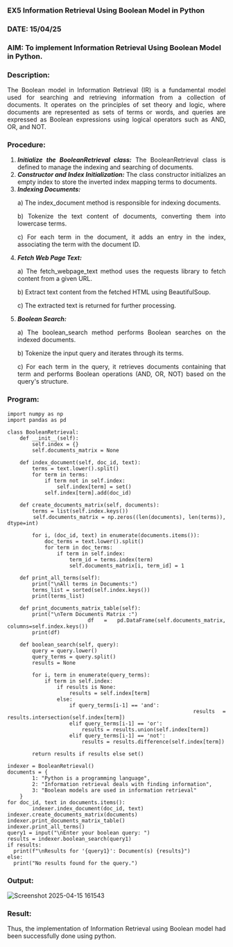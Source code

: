 ### EX5 Information Retrieval Using Boolean Model in Python
### DATE: 15/04/25
### AIM: To implement Information Retrieval Using Boolean Model in Python.
### Description:
<div align = "justify">
The Boolean model in Information Retrieval (IR) is a fundamental model used for searching and retrieving information from a collection of documents. It operates on the principles of set theory and logic, where documents are represented as sets of terms or words, and queries are expressed as Boolean expressions using logical operators such as AND, OR, and NOT.
  
### Procedure:
1. ***Initialize the BooleanRetrieval class:*** The BooleanRetrieval class is defined to manage the indexing and searching of documents.
2. ***Constructor and Index Initialization:*** The class constructor initializes an empty index to store the inverted index mapping terms to documents.
3. ***Indexing Documents:***
    <p> a) The index_document method is responsible for indexing documents.
    <p> b) Tokenize the text content of documents, converting them into lowercase terms.
    <p> c) For each term in the document, it adds an entry in the index, associating the term with the document ID. </p>
4. ***Fetch Web Page Text:***
    <p>a) The fetch_webpage_text method uses the requests library to fetch content from a given URL.
    <p>b) Extract text content from the fetched HTML using BeautifulSoup.
    <p>c) The extracted text is returned for further processing.
5. ***Boolean Search:***
    <p>a) The boolean_search method performs Boolean searches on the indexed documents.
    <p>b) Tokenize the input query and iterates through its terms.
    <p>c) For each term in the query, it retrieves documents containing that term and performs Boolean operations (AND, OR, NOT) based on the query's structure.

### Program:
```
import numpy as np
import pandas as pd

class BooleanRetrieval:
    def __init__(self):
        self.index = {}
        self.documents_matrix = None

    def index_document(self, doc_id, text):
        terms = text.lower().split()
        for term in terms:
            if term not in self.index:
                self.index[term] = set()
            self.index[term].add(doc_id)

    def create_documents_matrix(self, documents):
        terms = list(self.index.keys())
        self.documents_matrix = np.zeros((len(documents), len(terms)), dtype=int)
        
        for i, (doc_id, text) in enumerate(documents.items()):
            doc_terms = text.lower().split()
            for term in doc_terms:
                if term in self.index:
                    term_id = terms.index(term)
                    self.documents_matrix[i, term_id] = 1

    def print_all_terms(self):
        print("\nAll terms in Documents:")
        terms_list = sorted(self.index.keys())
        print(terms_list)

    def print_documents_matrix_table(self):
        print("\nTerm Documents Matrix :")
        df = pd.DataFrame(self.documents_matrix, columns=self.index.keys())
        print(df)

    def boolean_search(self, query):
        query = query.lower()
        query_terms = query.split()
        results = None

        for i, term in enumerate(query_terms):
            if term in self.index:
                if results is None:
                    results = self.index[term]
                else:
                    if query_terms[i-1] == 'and':
                        results = results.intersection(self.index[term])
                    elif query_terms[i-1] == 'or':
                        results = results.union(self.index[term])
                    elif query_terms[i-1] == 'not':
                        results = results.difference(self.index[term])

        return results if results else set()

indexer = BooleanRetrieval()
documents = {
        1: "Python is a programming language",
        2: "Information retrieval deals with finding information",
        3: "Boolean models are used in information retrieval"
    }
for doc_id, text in documents.items():
        indexer.index_document(doc_id, text)
indexer.create_documents_matrix(documents)
indexer.print_documents_matrix_table()
indexer.print_all_terms()
query1 = input("\nEnter your boolean query: ")
results = indexer.boolean_search(query1)
if results:
  print(f"\nResults for '{query1}': Document(s) {results}")
else:
  print("No results found for the query.")

```

### Output:
![Screenshot 2025-04-15 161543](https://github.com/user-attachments/assets/a6373d8d-32be-44d2-8cc8-b172711f135f)

### Result:
Thus, the implementation of Information Retrieval using Boolean model had been successfully done using python.
